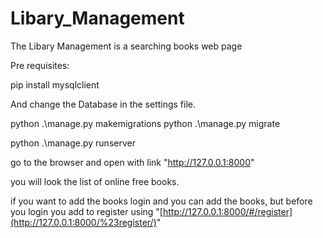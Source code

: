 # Libary_Management

The Libary Management  is a searching books web page

Pre requisites:

pip install mysqlclient

And change the Database in the settings file.
 
python .\manage.py makemigrations
python .\manage.py migrate

python .\manage.py runserver

go to the browser and open with link "http://127.0.0.1:8000"

you will look the list of online free books.

if you want to add the books login and you can add the books, but before you login you add to register using "[http://127.0.0.1:8000/#/register](http://127.0.0.1:8000/%23register/)"

